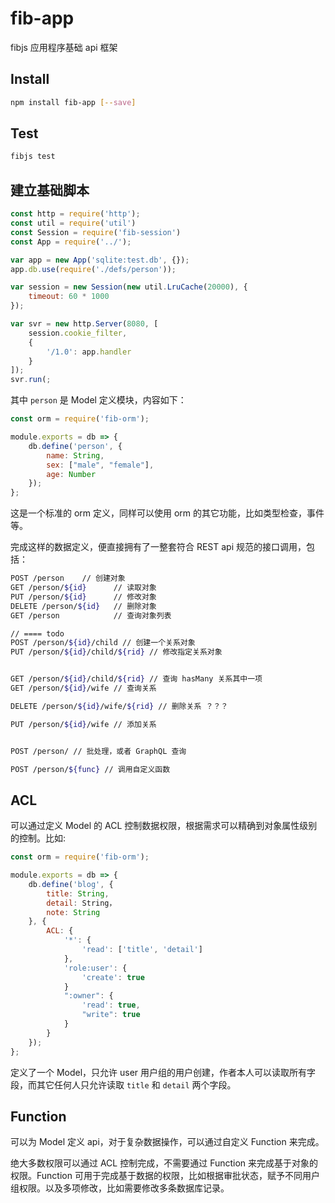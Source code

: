 # fib-app
fibjs 应用程序基础 api 框架

## Install

```sh
npm install fib-app [--save]
```

## Test

```sh
fibjs test
```

## 建立基础脚本

```JavaScript
const http = require('http');
const util = require('util')
const Session = require('fib-session')
const App = require('../');

var app = new App('sqlite:test.db', {});
app.db.use(require('./defs/person'));

var session = new Session(new util.LruCache(20000), {
    timeout: 60 * 1000
});

var svr = new http.Server(8080, [
    session.cookie_filter,
    {
        '/1.0': app.handler
    }
]);
svr.run(;
```
其中 `person` 是 Model 定义模块，内容如下：
```JavaScript
const orm = require('fib-orm');

module.exports = db => {
    db.define('person', {
        name: String,
        sex: ["male", "female"],
        age: Number
    });
};
```
这是一个标准的 orm 定义，同样可以使用 orm 的其它功能，比如类型检查，事件等。

完成这样的数据定义，便直接拥有了一整套符合 REST api 规范的接口调用，包括：
```sh
POST /person    // 创建对象
GET /person/${id}      // 读取对象
PUT /person/${id}      // 修改对象
DELETE /person/${id}   // 删除对象
GET /person            // 查询对象列表

// ==== todo
POST /person/${id}/child // 创建一个关系对象
PUT /person/${id}/child/${rid} // 修改指定关系对象


GET /person/${id}/child/${rid} // 查询 hasMany 关系其中一项
GET /person/${id}/wife // 查询关系

DELETE /person/${id}/wife/${rid} // 删除关系 ？？？

PUT /person/${id}/wife // 添加关系


POST /person/ // 批处理，或者 GraphQL 查询

POST /person/${func} // 调用自定义函数
```

## ACL
可以通过定义 Model 的 ACL 控制数据权限，根据需求可以精确到对象属性级别的控制。比如:
```JavaScript
const orm = require('fib-orm');

module.exports = db => {
    db.define('blog', {
        title: String,
        detail: String，
        note: String
    }, {
        ACL: {
            '*': {
                'read': ['title', 'detail']
            },
            'role:user': {
                'create': true
            }
            ":owner": {
                'read': true,
                "write": true
            }
        }
    });
};
```
定义了一个 Model，只允许 user 用户组的用户创建，作者本人可以读取所有字段，而其它任何人只允许读取 `title` 和 `detail` 两个字段。

## Function
可以为 Model 定义 api，对于复杂数据操作，可以通过自定义 Function 来完成。

绝大多数权限可以通过 ACL 控制完成，不需要通过 Function 来完成基于对象的权限。Function 可用于完成基于数据的权限，比如根据审批状态，赋予不同用户组权限。以及多项修改，比如需要修改多条数据库记录。
